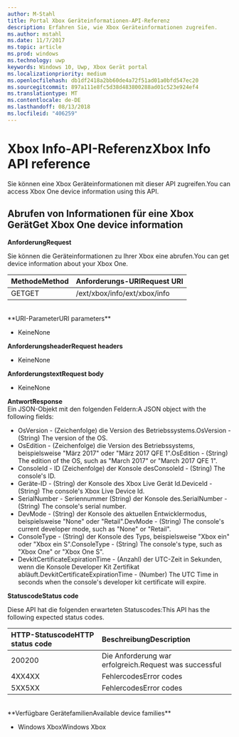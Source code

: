 ```yaml
---
author: M-Stahl
title: Portal Xbox Geräteinformationen-API-Referenz
description: Erfahren Sie, wie Xbox Geräteinformationen zugreifen.
ms.author: mstahl
ms.date: 11/7/2017
ms.topic: article
ms.prod: windows
ms.technology: uwp
keywords: Windows 10, Uwp, Xbox Gerät portal
ms.localizationpriority: medium
ms.openlocfilehash: db1df2418a2bb60de4a72f51ad01a0bfd547ec20
ms.sourcegitcommit: 897a111e8fc5d38d483800288ad01c523e924ef4
ms.translationtype: MT
ms.contentlocale: de-DE
ms.lasthandoff: 08/13/2018
ms.locfileid: "406259"
---
```

# <a name="xbox-info-api-reference"></a><span data-ttu-id="fbcce-104">Xbox Info-API-Referenz</span><span class="sxs-lookup"><span data-stu-id="fbcce-104">Xbox Info API reference</span></span>   
<span data-ttu-id="fbcce-105">Sie können eine Xbox Geräteinformationen mit dieser API zugreifen.</span><span class="sxs-lookup"><span data-stu-id="fbcce-105">You can access Xbox One device information using this API.</span></span>

## <a name="get-xbox-one-device-information"></a><span data-ttu-id="fbcce-106">Abrufen von Informationen für eine Xbox Gerät</span><span class="sxs-lookup"><span data-stu-id="fbcce-106">Get Xbox One device information</span></span>

**<span data-ttu-id="fbcce-107">Anforderung</span><span class="sxs-lookup"><span data-stu-id="fbcce-107">Request</span></span>**

<span data-ttu-id="fbcce-108">Sie können die Geräteinformationen zu Ihrer Xbox eine abrufen.</span><span class="sxs-lookup"><span data-stu-id="fbcce-108">You can get device information about your Xbox One.</span></span>

<span data-ttu-id="fbcce-109">Methode</span><span class="sxs-lookup"><span data-stu-id="fbcce-109">Method</span></span>      | <span data-ttu-id="fbcce-110">Anforderungs-URI</span><span class="sxs-lookup"><span data-stu-id="fbcce-110">Request URI</span></span>
:------     | :-----
<span data-ttu-id="fbcce-111">GET</span><span class="sxs-lookup"><span data-stu-id="fbcce-111">GET</span></span> | <span data-ttu-id="fbcce-112">/ext/xbox/info</span><span class="sxs-lookup"><span data-stu-id="fbcce-112">/ext/xbox/info</span></span>
<br />
**<span data-ttu-id="fbcce-113">URI-Parameter</span><span class="sxs-lookup"><span data-stu-id="fbcce-113">URI parameters</span></span>**

- <span data-ttu-id="fbcce-114">Keine</span><span class="sxs-lookup"><span data-stu-id="fbcce-114">None</span></span>

**<span data-ttu-id="fbcce-115">Anforderungsheader</span><span class="sxs-lookup"><span data-stu-id="fbcce-115">Request headers</span></span>**

- <span data-ttu-id="fbcce-116">Keine</span><span class="sxs-lookup"><span data-stu-id="fbcce-116">None</span></span>

**<span data-ttu-id="fbcce-117">Anforderungstext</span><span class="sxs-lookup"><span data-stu-id="fbcce-117">Request body</span></span>**

- <span data-ttu-id="fbcce-118">Keine</span><span class="sxs-lookup"><span data-stu-id="fbcce-118">None</span></span>

**<span data-ttu-id="fbcce-119">Antwort</span><span class="sxs-lookup"><span data-stu-id="fbcce-119">Response</span></span>**   
<span data-ttu-id="fbcce-120">Ein JSON-Objekt mit den folgenden Feldern:</span><span class="sxs-lookup"><span data-stu-id="fbcce-120">A JSON object with the following fields:</span></span>

* <span data-ttu-id="fbcce-121">OsVersion - (Zeichenfolge) die Version des Betriebssystems.</span><span class="sxs-lookup"><span data-stu-id="fbcce-121">OsVersion - (String) The version of the OS.</span></span>
* <span data-ttu-id="fbcce-122">OsEdition - (Zeichenfolge) die Version des Betriebssystems, beispielsweise "März 2017" oder "März 2017 QFE 1".</span><span class="sxs-lookup"><span data-stu-id="fbcce-122">OsEdition - (String) The edition of the OS, such as "March 2017" or "March 2017 QFE 1".</span></span>
* <span data-ttu-id="fbcce-123">ConsoleId - ID (Zeichenfolge) der Konsole des</span><span class="sxs-lookup"><span data-stu-id="fbcce-123">ConsoleId - (String) The console's ID.</span></span>
* <span data-ttu-id="fbcce-124">Geräte-ID - (String) der Konsole des Xbox Live Gerät Id.</span><span class="sxs-lookup"><span data-stu-id="fbcce-124">DeviceId - (String) The console's Xbox Live Device Id.</span></span>
* <span data-ttu-id="fbcce-125">SerialNumber - Seriennummer (String) der Konsole des.</span><span class="sxs-lookup"><span data-stu-id="fbcce-125">SerialNumber - (String) The console's serial number.</span></span>
* <span data-ttu-id="fbcce-126">DevMode - (String) der Konsole des aktuellen Entwicklermodus, beispielsweise "None" oder "Retail".</span><span class="sxs-lookup"><span data-stu-id="fbcce-126">DevMode - (String) The console's current developer mode, such as "None" or "Retail".</span></span>
* <span data-ttu-id="fbcce-127">ConsoleType - (String) der Konsole des Typs, beispielsweise "Xbox ein" oder "Xbox ein S".</span><span class="sxs-lookup"><span data-stu-id="fbcce-127">ConsoleType - (String) The console's type, such as "Xbox One" or "Xbox One S".</span></span>
* <span data-ttu-id="fbcce-128">DevkitCertificateExpirationTime - (Anzahl) der UTC-Zeit in Sekunden, wenn die Konsole Developer Kit Zertifikat abläuft.</span><span class="sxs-lookup"><span data-stu-id="fbcce-128">DevkitCertificateExpirationTime - (Number) The UTC Time in seconds when the console's developer kit certificate will expire.</span></span>

**<span data-ttu-id="fbcce-129">Statuscode</span><span class="sxs-lookup"><span data-stu-id="fbcce-129">Status code</span></span>**

<span data-ttu-id="fbcce-130">Diese API hat die folgenden erwarteten Statuscodes:</span><span class="sxs-lookup"><span data-stu-id="fbcce-130">This API has the following expected status codes.</span></span>

<span data-ttu-id="fbcce-131">HTTP-Statuscode</span><span class="sxs-lookup"><span data-stu-id="fbcce-131">HTTP status code</span></span>      | <span data-ttu-id="fbcce-132">Beschreibung</span><span class="sxs-lookup"><span data-stu-id="fbcce-132">Description</span></span>
:------     | :-----
<span data-ttu-id="fbcce-133">200</span><span class="sxs-lookup"><span data-stu-id="fbcce-133">200</span></span> | <span data-ttu-id="fbcce-134">Die Anforderung war erfolgreich.</span><span class="sxs-lookup"><span data-stu-id="fbcce-134">Request was successful</span></span>
<span data-ttu-id="fbcce-135">4XX</span><span class="sxs-lookup"><span data-stu-id="fbcce-135">4XX</span></span> | <span data-ttu-id="fbcce-136">Fehlercodes</span><span class="sxs-lookup"><span data-stu-id="fbcce-136">Error codes</span></span>
<span data-ttu-id="fbcce-137">5XX</span><span class="sxs-lookup"><span data-stu-id="fbcce-137">5XX</span></span> | <span data-ttu-id="fbcce-138">Fehlercodes</span><span class="sxs-lookup"><span data-stu-id="fbcce-138">Error codes</span></span>

<br />
**<span data-ttu-id="fbcce-139">Verfügbare Gerätefamilien</span><span class="sxs-lookup"><span data-stu-id="fbcce-139">Available device families</span></span>**

* <span data-ttu-id="fbcce-140">Windows Xbox</span><span class="sxs-lookup"><span data-stu-id="fbcce-140">Windows Xbox</span></span>